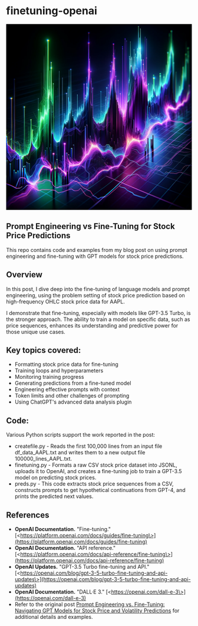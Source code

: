 # finetuning-openai
![Prompt Engineering vs Fine-Tuning for Stock Price Predictions](finetuning-openai-3.png)

## Prompt Engineering vs Fine-Tuning for Stock Price Predictions
This repo contains code and examples from my blog post on using prompt engineering and fine-tuning with GPT models for stock price predictions.

## Overview
In this post, I dive deep into the fine-tuning of language models and prompt engineering, using the problem setting of stock price prediction based on high-frequency OHLC stock price data for AAPL.

I demonstrate that fine-tuning, especially with models like GPT-3.5 Turbo, is the stronger approach. The ability to train a model on specific data, such as price sequences, enhances its understanding and predictive power for those unique use cases.

## Key topics covered:

- Formatting stock price data for fine-tuning
- Training loops and hyperparameters
- Monitoring training progress
- Generating predictions from a fine-tuned model
- Engineering effective prompts with context
- Token limits and other challenges of prompting
- Using ChatGPT's advanced data analysis plugin

## Code:

Various Python scripts support the work reported in the post:

- createfile.py - Reads the first 100,000 lines from an input file df_data_AAPL.txt and writes them to a new output file 100000_lines_AAPL.txt.
- finetuning.py - Formats a raw CSV stock price dataset into JSONL, uploads it to OpenAI, and creates a fine-tuning job to train a GPT-3.5 model on predicting stock prices.
- preds.py - This code extracts stock price sequences from a CSV, constructs prompts to get hypothetical continuations from GPT-4, and prints the predicted next values.

## References

- **OpenAI Documentation.** "Fine-tuning." [\<https://platform.openai.com/docs/guides/fine-tuning\>](https://platform.openai.com/docs/guides/fine-tuning)
- **OpenAI Documentation.** "API reference." [\<https://platform.openai.com/docs/api-reference/fine-tuning\>](https://platform.openai.com/docs/api-reference/fine-tuning)
- **OpenAI Updates.** "GPT-3.5 Turbo fine-tuning and API." [\<https://openai.com/blog/gpt-3-5-turbo-fine-tuning-and-api-updates\>](https://openai.com/blog/gpt-3-5-turbo-fine-tuning-and-api-updates)
- **OpenAI Documentation.** "DALL·E 3." [\<https://openai.com/dall-e-3\>](https://openai.com/dall-e-3)
- Refer to the original post <a href="https://johncollins.ai/finetuning-openai" target="_blank">Prompt Engineering vs. Fine-Tuning: Navigating GPT Models for Stock Price and Volatility Predictions</a> for additional details and examples.
